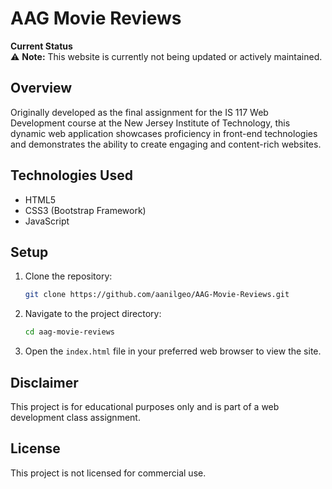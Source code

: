 # AAG Movie Reviews

**Current Status**  
⚠️ **Note:** This website is currently not being updated or actively maintained. 

## Overview
Originally developed as the final assignment for the IS 117 Web Development course at the New Jersey Institute of Technology, this dynamic web application showcases proficiency in front-end technologies and demonstrates the ability to create engaging and content-rich websites.

## Technologies Used
- HTML5
- CSS3 (Bootstrap Framework)
- JavaScript

## Setup
1. Clone the repository:
   ```bash
   git clone https://github.com/aanilgeo/AAG-Movie-Reviews.git
   ```
2. Navigate to the project directory:
   ```bash
   cd aag-movie-reviews
   ```
3. Open the `index.html` file in your preferred web browser to view the site.

## Disclaimer
This project is for educational purposes only and is part of a web development class assignment.

## License
This project is not licensed for commercial use.